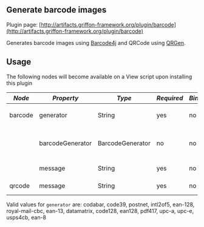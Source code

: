 
Generate barcode images
-----------------------

Plugin page: [http://artifacts.griffon-framework.org/plugin/barcode](http://artifacts.griffon-framework.org/plugin/barcode)


Generates barcode images using [Barcode4j][1] and QRCode using [QRGen][2].

Usage
-----

The following nodes will become available on a View script upon installing this plugin

| *Node*  | *Property*        | *Type*           | *Required*  | *Bindable* | *Notes*                               | 
| ------- | ----------------- | ---------------- | ----------- | ---------- | ------------------------------------- |
| barcode | generator         | String           | yes         | no         | defaults to `codabar`                 |
|         | barcodeGenerator  | BarcodeGenerator | no          | no         | alternate way to register a generator |
|         | message           | String           | yes         | no         | the text to code                      |
| qrcode  | message           | String           | yes         | no         | the text to code                      |

Valid values for `generator` are: codabar, code39, postnet, intl2of5, ean-128, royal-mail-cbc, ean-13, datamatrix, code128, 
ean128, pdf417, upc-a, upc-e, usps4cb, ean-8

[1]: http://barcode4j.sourceforge.net/
[2]: http://kenglxn.github.com/QRGen/

